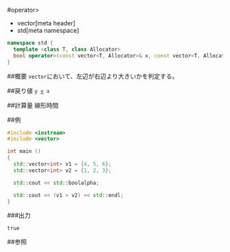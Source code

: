 #operator>
* vector[meta header]
* std[meta namespace]

```cpp
namespace std {
  template <class T, class Allocator>
  bool operator>(const vector<T, Allocator>& x, const vector<T, Allocator>& y);
}
```

##概要
`vector`において、左辺が右辺より大きいかを判定する。


##戻り値
`y `[`<`](./op_less.md)` x`


##計算量
線形時間


##例
```cpp
#include <iostream>
#include <vector>

int main ()
{
  std::vector<int> v1 = {4, 5, 6};
  std::vector<int> v2 = {1, 2, 3};

  std::cout << std::boolalpha;

  std::cout << (v1 > v2) << std::endl;
}
```

###出力
```
true
```

##参照


